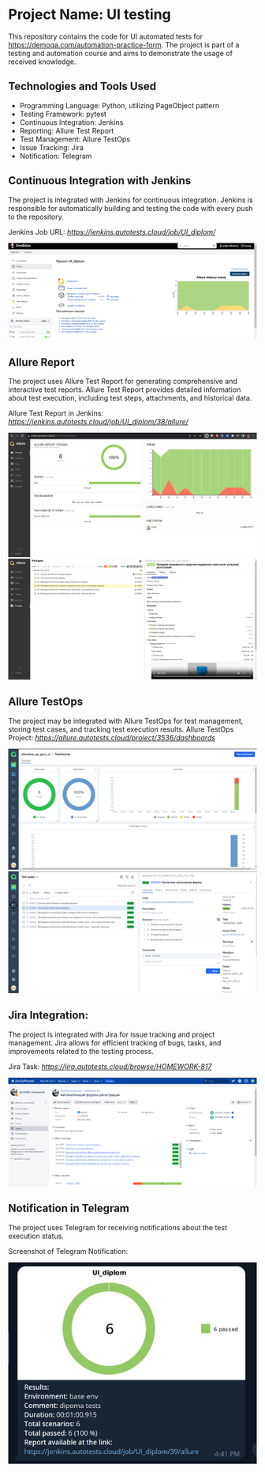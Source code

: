 # **Project Name: UI testing**
This repository contains the code for UI automated tests for https://demoqa.com/automation-practice-form. The project is part of a testing and automation course and aims to demonstrate the usage of received knowledge.

## **Technologies and Tools Used** 

- Programming Language: Python,  utilizing PageObject pattern
- Testing Framework: pytest
- Continuous Integration: Jenkins
- Reporting: Allure Test Report
- Test Management: Allure TestOps
- Issue Tracking: Jira
- Notification: Telegram

## **Continuous Integration with Jenkins**
The project is integrated with Jenkins for continuous integration. Jenkins is responsible for automatically building and testing the code with every push to the repository.

Jenkins Job URL:
_https://jenkins.autotests.cloud/job/UI_diplom/_

![Alt текст](resource/jenkins.png)


## **Allure Report**

The project uses Allure Test Report for generating comprehensive and interactive test reports. Allure Test Report provides detailed information about test execution, including test steps, attachments, and historical data.

Allure Test Report in Jenkins: 
_https://jenkins.autotests.cloud/job/UI_diplom/38/allure/_

![Alt текст](resource/allure_main.png)  ![Alt текст](resource/allure_case.png)


## **Allure TestOps**

The project may be integrated with Allure TestOps for test management, storing test cases, and tracking test execution results.
Allure TestOps Project:
_https://allure.autotests.cloud/project/3536/dashboards_

![Alt текст](resource/allure_TO_total.png)      ![Alt текст](resource/allure_TO_cases.png)



## **Jira Integration:**

The project is integrated with Jira for issue tracking and project management. Jira allows for efficient tracking of bugs, tasks, and improvements related to the testing process.

Jira Task:
_https://jira.autotests.cloud/browse/HOMEWORK-817_

![Alt текст](resource/jira_task.png)

## **Notification in Telegram**

The project uses Telegram for receiving notifications about the test execution status.

Screenshot of Telegram Notification:

![Alt текст](resource/tg_notification.png)
